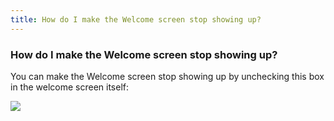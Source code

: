 ```yaml
---
title: How do I make the Welcome screen stop showing up?
---
```

### How do I make the Welcome screen stop showing up?

You can make the Welcome screen stop showing up by unchecking this box in the welcome screen itself:

![](https://discourse-cdn-sjc1.com/business6/uploads/github_atom/original/3X/7/9/7940d80894ad29ab98f7985f44581fac18a1b13d.png)
